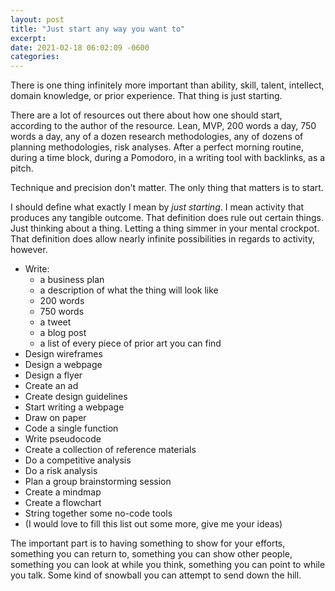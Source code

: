 ```yaml
---
layout: post
title: "Just start any way you want to"
excerpt: 
date: 2021-02-18 06:02:09 -0600
categories: 
---
```


There is one thing infinitely more important than ability, skill, talent, intellect, domain knowledge, or prior experience. That thing is just starting.

There are a lot of resources out there about how one should start, according to the author of the resource. Lean, MVP, 200 words a day, 750 words a day, any of a dozen research methodologies, any of dozens of planning methodologies, risk analyses. After a perfect morning routine, during a time block, during a Pomodoro, in a writing tool with backlinks, as a pitch.

Technique and precision don't matter. The only thing that matters is to start.

I should define what exactly I mean by _just starting_. I mean activity that produces any tangible outcome. That definition does rule out certain things. Just thinking about a thing. Letting a thing simmer in your mental crockpot. That definition does allow nearly infinite possibilities in regards to activity, however.

* Write:
  * a business plan
  * a description of what the thing will look like
  * 200 words
  * 750 words
  * a tweet
  * a blog post
  * a list of every piece of prior art you can find
* Design wireframes
* Design a webpage
* Design a flyer
* Create an ad
* Create design guidelines
* Start writing a webpage
* Draw on paper
* Code a single function
* Write pseudocode
* Create a collection of reference materials
* Do a competitive analysis
* Do a risk analysis
* Plan a group brainstorming session
* Create a mindmap
* Create a flowchart
* String together some no-code tools
* (I would love to fill this list out some more, give me your ideas)

The important part is to having something to show for your efforts, something you can return to, something you can show other people, something you can look at while you think, something you can point to while you talk. Some kind of snowball you can attempt to send down the hill.
